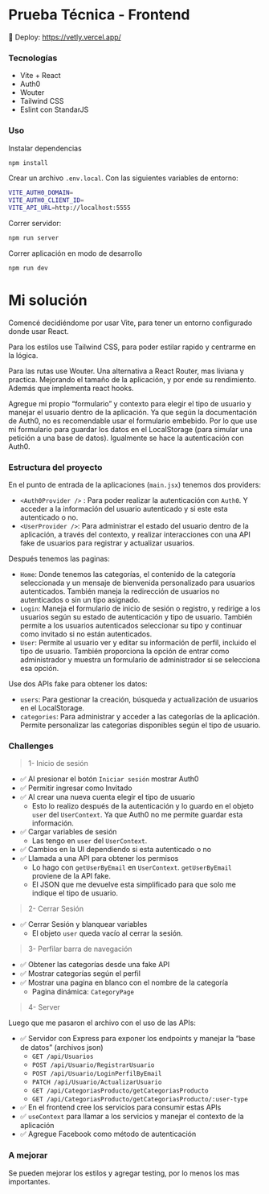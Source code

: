 # Prueba Técnica - Frontend

🚀 Deploy: https://vetly.vercel.app/

### Tecnologías

- Vite + React
- Auth0
- Wouter
- Tailwind CSS
- Eslint con StandarJS

### Uso

Instalar dependencias

```bash
npm install
```

Crear un archivo `.env.local`. Con las siguientes variables de entorno:

```bash
VITE_AUTH0_DOMAIN=
VITE_AUTH0_CLIENT_ID=
VITE_API_URL=http://localhost:5555
```

Correr servidor:

```bash
npm run server
```

Correr aplicación en modo de desarrollo

```bash
npm run dev
```

# Mi solución

Comencé decidiéndome por usar Vite, para tener un entorno configurado donde usar React.

Para los estilos use Tailwind CSS, para poder estilar rapido y centrarme en la lógica.

Para las rutas use Wouter. Una alternativa a React Router, mas liviana y practica. Mejorando el tamaño de la aplicación, y por ende su rendimiento. Además que implementa react hooks.

Agregue mi propio “formulario” y contexto para elegir el tipo de usuario y manejar el usuario dentro de la aplicación. Ya que según la documentación de Auth0, no es recomendable usar el formulario embebido. Por lo que use mi formulario para guardar los datos en el LocalStorage (para simular una petición a una base de datos). Igualmente se hace la autenticación con Auth0.

### Estructura del proyecto

En el punto de entrada de la aplicaciones (`main.jsx`) tenemos dos providers:

- `<Auth0Provider />` : Para poder realizar la autenticación con `Auth0`. Y acceder a la información del usuario autenticado y si este esta autenticado o no.
- `<UserProvider />`: Para administrar el estado del usuario dentro de la aplicación, a través del contexto, y realizar interacciones con una API fake de usuarios para registrar y actualizar usuarios.

Después tenemos las paginas:

- `Home`: Donde tenemos las categorías, el contenido de la categoría seleccionada y un mensaje de bienvenida personalizado para usuarios autenticados. También maneja la redirección de usuarios no autenticados o sin un tipo asignado.
- `Login`: Maneja el formulario de inicio de sesión o registro, y redirige a los usuarios según su estado de autenticación y tipo de usuario. También permite a los usuarios autenticados seleccionar su tipo y continuar como invitado si no están autenticados.
- `User`: Permite al usuario ver y editar su información de perfil, incluido el tipo de usuario. También proporciona la opción de entrar como administrador y muestra un formulario de administrador si se selecciona esa opción.

Use dos APIs fake para obtener los datos:

- `users`: Para gestionar la creación, búsqueda y actualización de usuarios en el LocalStorage.
- `categories`: Para administrar y acceder a las categorías de la aplicación. Permite personalizar las categorías disponibles según el tipo de usuario.

### Challenges

> 1- Inicio de sesión

- ✅ Al presionar el botón `Iniciar sesión` mostrar Auth0
- ✅ Permitir ingresar como Invitado
- ✅ Al crear una nueva cuenta elegir el tipo de usuario
  - Esto lo realizo después de la autenticación y lo guardo en el objeto `user` del `UserContext`. Ya que Auth0 no me permite guardar esta información.
- ✅ Cargar variables de sesión
  - Las tengo en `user` del `UserContext`.
- ✅ Cambios en la UI dependiendo si esta autenticado o no
- ✅ Llamada a una API para obtener los permisos
  - Lo hago con `getUserByEmail` en `UserContext`. `getUserByEmail` proviene de la API fake.
  - El JSON que me devuelve esta simplificado para que solo me indique el tipo de usuario.

> 2- Cerrar Sesión

- ✅ Cerrar Sesión y blanquear variables
  - El objeto `user` queda vacío al cerrar la sesión.

> 3- Perfilar barra de navegación

- ✅ Obtener las categorías desde una fake API
- ✅ Mostrar categorías según el perfil
- ✅ Mostrar una pagina en blanco con el nombre de la categoría
  - Pagina dinámica: `CategoryPage`

> 4- Server

Luego que me pasaron el archivo con el uso de las APIs:

- ✅ Servidor con Express para exponer los endpoints y manejar la “base de datos” (archivos json)
  - `GET /api/Usuarios`
  - `POST /api/Usuario/RegistrarUsuario`
  - `POST /api/Usuario/LoginPerfilByEmail`
  - `PATCH /api/Usuario/ActualizarUsuario`
  - `GET /api/CategoriasProducto/getCategoriasProducto`
  - `GET /api/CategoriasProducto/getCategoriasProducto/:user-type`
- ✅ En el frontend cree los servicios para consumir estas APIs
- ✅ `useContext` para llamar a los servicios y manejar el contexto de la aplicación
- ✅ Agregue Facebook como método de autenticación

### A mejorar

Se pueden mejorar los estilos y agregar testing, por lo menos los mas importantes.
